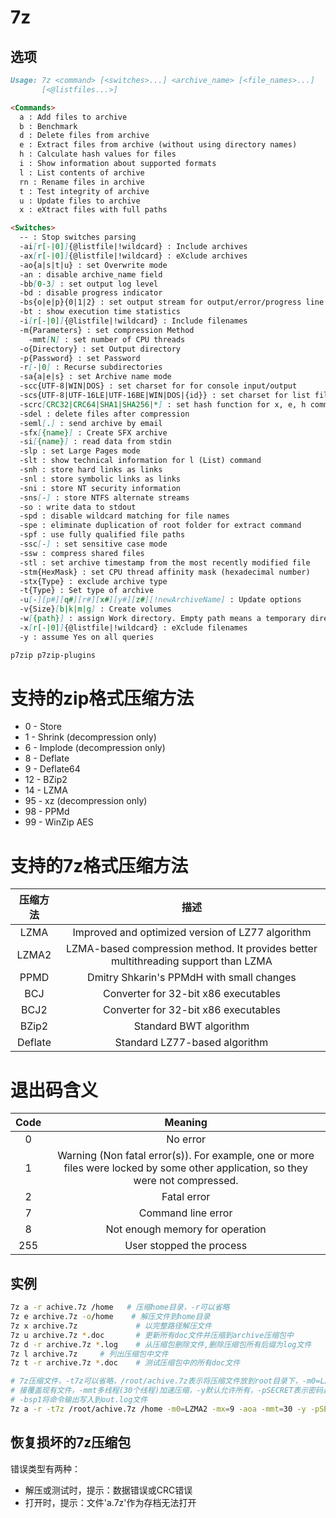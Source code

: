 # **7z**

## 选项

```markdown
Usage: 7z <command> [<switches>...] <archive_name> [<file_names>...]
       [<@listfiles...>]

<Commands>
  a : Add files to archive
  b : Benchmark
  d : Delete files from archive
  e : Extract files from archive (without using directory names)
  h : Calculate hash values for files
  i : Show information about supported formats
  l : List contents of archive
  rn : Rename files in archive
  t : Test integrity of archive
  u : Update files to archive
  x : eXtract files with full paths

<Switches>
  -- : Stop switches parsing
  -ai[r[-|0]]{@listfile|!wildcard} : Include archives
  -ax[r[-|0]]{@listfile|!wildcard} : eXclude archives
  -ao{a|s|t|u} : set Overwrite mode
  -an : disable archive_name field
  -bb[0-3] : set output log level
  -bd : disable progress indicator
  -bs{o|e|p}{0|1|2} : set output stream for output/error/progress line
  -bt : show execution time statistics
  -i[r[-|0]]{@listfile|!wildcard} : Include filenames
  -m{Parameters} : set compression Method
    -mmt[N] : set number of CPU threads
  -o{Directory} : set Output directory
  -p{Password} : set Password
  -r[-|0] : Recurse subdirectories
  -sa{a|e|s} : set Archive name mode
  -scc{UTF-8|WIN|DOS} : set charset for for console input/output
  -scs{UTF-8|UTF-16LE|UTF-16BE|WIN|DOS|{id}} : set charset for list files
  -scrc[CRC32|CRC64|SHA1|SHA256|*] : set hash function for x, e, h commands
  -sdel : delete files after compression
  -seml[.] : send archive by email
  -sfx[{name}] : Create SFX archive
  -si[{name}] : read data from stdin
  -slp : set Large Pages mode
  -slt : show technical information for l (List) command
  -snh : store hard links as links
  -snl : store symbolic links as links
  -sni : store NT security information
  -sns[-] : store NTFS alternate streams
  -so : write data to stdout
  -spd : disable wildcard matching for file names
  -spe : eliminate duplication of root folder for extract command
  -spf : use fully qualified file paths
  -ssc[-] : set sensitive case mode
  -ssw : compress shared files
  -stl : set archive timestamp from the most recently modified file
  -stm{HexMask} : set CPU thread affinity mask (hexadecimal number)
  -stx{Type} : exclude archive type
  -t{Type} : Set type of archive
  -u[-][p#][q#][r#][x#][y#][z#][!newArchiveName] : Update options
  -v{Size}[b|k|m|g] : Create volumes
  -w[{path}] : assign Work directory. Empty path means a temporary directory
  -x[r[-|0]]{@listfile|!wildcard} : eXclude filenames
  -y : assume Yes on all queries

p7zip p7zip-plugins
```

# 支持的zip格式压缩方法
* 0  - Store 
* 1  - Shrink (decompression only) 
* 6  - Implode (decompression only) 
* 8  - Deflate 
* 9  - Deflate64 
* 12 - BZip2 
* 14 - LZMA 
* 95 - xz (decompression only) 
* 98 - PPMd 
* 99 - WinZip AES 

# 支持的7z格式压缩方法
| 压缩方法 | 描述 |
| :------: | :------: |
| LZMA | Improved and optimized version of LZ77 algorithm |
| LZMA2 | LZMA-based compression method. It provides better multithreading support than LZMA |
| PPMD | Dmitry Shkarin's PPMdH with small changes |
| BCJ | Converter for 32-bit x86 executables |
| BCJ2 | Converter for 32-bit x86 executables |
| BZip2 | Standard BWT algorithm |
| Deflate | Standard LZ77-based algorithm |

# 退出码含义

| Code | Meaning |
| :------: | :------: |
| 0 | No error |
| 1 | Warning (Non fatal error(s)). For example, one or more files were locked by some other application, so they were not compressed. |
| 2 | Fatal error |
| 7 | Command line error |
| 8 | Not enough memory for operation |
| 255 | User stopped the process |

## 实例

```bash
7z a -r achive.7z /home   # 压缩home目录，-r可以省略
7z e archive.7z -o/home    # 解压文件到home目录
7z x archive.7z             # 以完整路径解压文件
7z u archive.7z *.doc       # 更新所有doc文件并压缩到archive压缩包中
7z d -r archive.7z *.log    # 从压缩包删除文件,删除压缩包所有后缀为log文件
7z l archive.7z     # 列出压缩包中文件
7z t -r archive.7z *.doc    # 测试压缩包中的所有doc文件

# 7z压缩文件，-t7z可以省略，/root/achive.7z表示将压缩文件放到root目录下，-m0=LZMA2 -mx表示以LZMA2算法等级是9，(0-9)，-aoa直
# 接覆盖现有文件，-mmt多线程(30个线程)加速压缩，-y默认允许所有，-pSECRET表示密码是SECRET，-bb3设置输出日志文件等级(0-3)，
# -bsp1将命令输出写入到out.log文件
7z a -r -t7z /root/achive.7z /home -m0=LZMA2 -mx=9 -aoa -mmt=30 -y -pSECRET -bb3 -bsp1 > out.log

```

## 恢复损坏的7z压缩包

错误类型有两种：
* 解压或测试时，提示：数据错误或CRC错误
* 打开时，提示：文件'a.7z'作为存档无法打开


